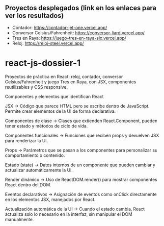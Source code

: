 
## Proyectos desplegados (link en los enlaces para ver los resultados)
- Contador: https://contador-jet-one.vercel.app/
- Conversor Celsius/Fahrenheit: https://conversor-liard.vercel.app/
- Tres en Raya: https://juego-tres-en-raya-six.vercel.app/
- Reloj: https://reloj-steel.vercel.app/

# react-js-dossier-1

Proyectos de práctica en React: reloj, contador, conversor Celsius/Fahrenheit y juego Tres en Raya, con JSX, componentes reutilizables y CSS responsive.

Componentes y elementos que identifican React

JSX → Código que parece HTML pero se escribe dentro de JavaScript. Permite crear elementos de la UI de forma declarativa.

Componentes de clase → Clases que extienden React.Component, pueden tener estado y métodos de ciclo de vida.

Componentes funcionales → Funciones que reciben props y devuelven JSX para renderizar la UI.

Props → Parámetros que se pasan a los componentes para personalizar su comportamiento o contenido.

Estado (state) → Datos internos de un componente que pueden cambiar y actualizar automáticamente la UI.

Render dinámico → Uso de ReactDOM.render() para mostrar componentes React dentro del DOM.

Eventos declarativos → Asignación de eventos como onClick directamente en los elementos JSX, manejados por React.

Actualización automática de la UI → Cuando el estado cambia, React actualiza solo lo necesario en la interfaz, sin manipular el DOM manualmente.
